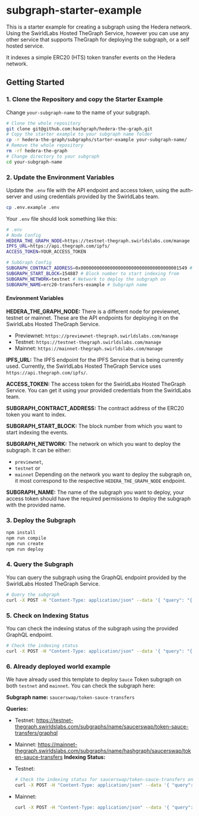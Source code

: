 # subgraph-starter-example

This is a starter example for creating a subgraph using the Hedera network. Using the SwirldLabs Hosted TheGraph Service, however you can use any other service that supports TheGraph for deploying the subgraph, or a self hosted service.

It indexes a simple ERC20 (HTS) token transfer events on the Hedera network.

## Getting Started

### 1. Clone the Repository and copy the Starter Example

Change `your-subgraph-name` to the name of your subgraph.

```bash
# Clone the whole repository
git clone git@github.com:hashgraph/hedera-the-graph.git
# Copy the starter example to your subgraph name folder
cp -r hedera-the-graph/subgraphs/starter-example your-subgraph-name/
# Remove the whole repository
rm -rf hedera-the-graph
# Change directory to your subgraph
cd your-subgraph-name
```


### 2. Update the Environment Variables

Update the `.env` file with the API endpoint and access token, using the auth-server and using credentials provided by the SwirldLabs team.

```bash
cp .env.example .env
```

Your `.env` file should look something like this:

```bash
# .env
# Node Config
HEDERA_THE_GRAPH_NODE=https://testnet-thegraph.swirldslabs.com/manage
IPFS_URL=https://api.thegraph.com/ipfs/
ACCESS_TOKEN=YOUR_ACCESS_TOKEN

# SubGraph Config
SUBGRAPH_CONTRACT_ADDRESS=0x0000000000000000000000000000000000001549 # USDC Token
SUBGRAPH_START_BLOCK=154887 # Block number to start indexing from
SUBGRAPH_NETWORK=testnet # Network to deploy the subgraph on
SUBGRAPH_NAME=erc20-transfers-example # Subgraph name
```

#### Environment Variables

**HEDERA_THE_GRAPH_NODE:** There is a different node for previewnet, testnet or mainnet. These are the API endpoints for deploying it on the SwirldLabs Hosted TheGraph Service.
- Previewnet: `https://previewnet-thegraph.swirldslabs.com/manage`
- Testnet: `https://testnet-thegraph.swirldslabs.com/manage`
- Mainnet: `https://mainnet-thegraph.swirldslabs.com/manage`

**IPFS_URL:** The IPFS endpoint for the IPFS Service that is being currently used. Currently, the SwirldLabs Hosted TheGraph Service uses `https://api.thegraph.com/ipfs/`.

**ACCESS_TOKEN:** The access token for the SwirldLabs Hosted TheGraph Service. You can get it using your provided credentials from the SwirldLabs team.

**SUBGRAPH_CONTRACT_ADDRESS:** The contract address of the ERC20 token you want to index.

**SUBGRAPH_START_BLOCK:** The block number from which you want to start indexing the events.

**SUBGRAPH_NETWORK:** The network on which you want to deploy the subgraph. It can be either:
-  `previewnet`, 
- `testnet` or 
- `mainnet`
Depending on the network you want to deploy the subgraph on, it most correspond to the respective `HEDERA_THE_GRAPH_NODE` endpoint.

**SUBGRAPH_NAME:** The name of the subgraph you want to deploy, your access token should have the required permissions to deploy the subgraph with the provided name.


### 3. Deploy the Subgraph

```bash
npm install
npm run compile
npm run create
npm run deploy
```

### 4. Query the Subgraph

You can query the subgraph using the GraphQL endpoint provided by the SwirldLabs Hosted TheGraph Service.

```bash
# Query the subgraph
curl -X POST -H "Content-Type: application/json" --data '{ "query": "{ transfers(first: 5) { id from to value } }" }' https://testnet-thegraph.swirldslabs.com/subgraphs/name/your-subgraph-name
```

### 5. Check on Indexing Status

You can check the indexing status of the subgraph using the provided GraphQL endpoint.

```bash
# Check the indexing status
curl -X POST -H "Content-Type: application/json" --data '{ "query": "{ indexingStatusForCurrentVersion(subgraphName: \"your-subgraph-name\") { synced } }" }' https://testnet-thegraph.swirldslabs.com/graphql
```

### 6. Already deployed world example
We have already used this template to deploy `Sauce` Token subgraph on both `testnet` and `mainnet`. You can check the subgraph here:

**Subgraph name:** `saucerswap/token-sauce-transfers`

**Queries:**
- Testnet: https://testnet-thegraph.swirldslabs.com/subgraphs/name/saucerswap/token-sauce-transfers/graphql

- Mainnet: https://mainnet-thegraph.swirldslabs.com/subgraphs/name/hashgraph/saucerswap/token-sauce-transfers
**Indexing Status:**
- Testnet: 
    ```bash
    # Check the indexing status for saucerswap/token-sauce-transfers on testnet
    curl -X POST -H "Content-Type: application/json" --data '{ "query": "{ indexingStatusForCurrentVersion(subgraphName: \"saucerswap/token-sauce-transfers\") { health synced chains { chainHeadBlock { number } latestBlock { number } } } }" }' https://testnet-thegraph.swirldslabs.com/graphql | jq
    ```

- Mainnet: 
    ```bash
    curl -X POST -H "Content-Type: application/json" --data '{ "query": "{ indexingStatusForCurrentVersion(subgraphName: \"saucerswap/token-sauce-transfers\") { health synced chains { chainHeadBlock { number } latestBlock { number } } } }" }' https://mainnet-thegraph.swirldslabs.com/graphql | jq
    ```